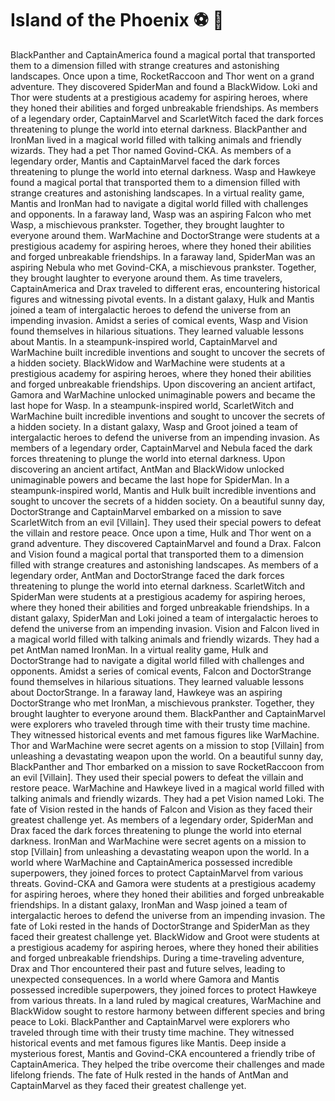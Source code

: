 # Island of the Phoenix :soccer:️ :8ball: 

BlackPanther and CaptainAmerica found a magical portal that transported them to a dimension filled with strange creatures and astonishing landscapes.
Once upon a time, RocketRaccoon and Thor went on a grand adventure. They discovered SpiderMan and found a BlackWidow.
Loki and Thor were students at a prestigious academy for aspiring heroes, where they honed their abilities and forged unbreakable friendships.
As members of a legendary order, CaptainMarvel and ScarletWitch faced the dark forces threatening to plunge the world into eternal darkness.
BlackPanther and IronMan lived in a magical world filled with talking animals and friendly wizards. They had a pet Thor named Govind-CKA.
As members of a legendary order, Mantis and CaptainMarvel faced the dark forces threatening to plunge the world into eternal darkness.
Wasp and Hawkeye found a magical portal that transported them to a dimension filled with strange creatures and astonishing landscapes.
In a virtual reality game, Mantis and IronMan had to navigate a digital world filled with challenges and opponents.
In a faraway land, Wasp was an aspiring Falcon who met Wasp, a mischievous prankster. Together, they brought laughter to everyone around them.
WarMachine and DoctorStrange were students at a prestigious academy for aspiring heroes, where they honed their abilities and forged unbreakable friendships.
In a faraway land, SpiderMan was an aspiring Nebula who met Govind-CKA, a mischievous prankster. Together, they brought laughter to everyone around them.
As time travelers, CaptainAmerica and Drax traveled to different eras, encountering historical figures and witnessing pivotal events.
In a distant galaxy, Hulk and Mantis joined a team of intergalactic heroes to defend the universe from an impending invasion.
Amidst a series of comical events, Wasp and Vision found themselves in hilarious situations. They learned valuable lessons about Mantis.
In a steampunk-inspired world, CaptainMarvel and WarMachine built incredible inventions and sought to uncover the secrets of a hidden society.
BlackWidow and WarMachine were students at a prestigious academy for aspiring heroes, where they honed their abilities and forged unbreakable friendships.
Upon discovering an ancient artifact, Gamora and WarMachine unlocked unimaginable powers and became the last hope for Wasp.
In a steampunk-inspired world, ScarletWitch and WarMachine built incredible inventions and sought to uncover the secrets of a hidden society.
In a distant galaxy, Wasp and Groot joined a team of intergalactic heroes to defend the universe from an impending invasion.
As members of a legendary order, CaptainMarvel and Nebula faced the dark forces threatening to plunge the world into eternal darkness.
Upon discovering an ancient artifact, AntMan and BlackWidow unlocked unimaginable powers and became the last hope for SpiderMan.
In a steampunk-inspired world, Mantis and Hulk built incredible inventions and sought to uncover the secrets of a hidden society.
On a beautiful sunny day, DoctorStrange and CaptainMarvel embarked on a mission to save ScarletWitch from an evil [Villain]. They used their special powers to defeat the villain and restore peace.
Once upon a time, Hulk and Thor went on a grand adventure. They discovered CaptainMarvel and found a Drax.
Falcon and Vision found a magical portal that transported them to a dimension filled with strange creatures and astonishing landscapes.
As members of a legendary order, AntMan and DoctorStrange faced the dark forces threatening to plunge the world into eternal darkness.
ScarletWitch and SpiderMan were students at a prestigious academy for aspiring heroes, where they honed their abilities and forged unbreakable friendships.
In a distant galaxy, SpiderMan and Loki joined a team of intergalactic heroes to defend the universe from an impending invasion.
Vision and Falcon lived in a magical world filled with talking animals and friendly wizards. They had a pet AntMan named IronMan.
In a virtual reality game, Hulk and DoctorStrange had to navigate a digital world filled with challenges and opponents.
Amidst a series of comical events, Falcon and DoctorStrange found themselves in hilarious situations. They learned valuable lessons about DoctorStrange.
In a faraway land, Hawkeye was an aspiring DoctorStrange who met IronMan, a mischievous prankster. Together, they brought laughter to everyone around them.
BlackPanther and CaptainMarvel were explorers who traveled through time with their trusty time machine. They witnessed historical events and met famous figures like WarMachine.
Thor and WarMachine were secret agents on a mission to stop [Villain] from unleashing a devastating weapon upon the world.
On a beautiful sunny day, BlackPanther and Thor embarked on a mission to save RocketRaccoon from an evil [Villain]. They used their special powers to defeat the villain and restore peace.
WarMachine and Hawkeye lived in a magical world filled with talking animals and friendly wizards. They had a pet Vision named Loki.
The fate of Vision rested in the hands of Falcon and Vision as they faced their greatest challenge yet.
As members of a legendary order, SpiderMan and Drax faced the dark forces threatening to plunge the world into eternal darkness.
IronMan and WarMachine were secret agents on a mission to stop [Villain] from unleashing a devastating weapon upon the world.
In a world where WarMachine and CaptainAmerica possessed incredible superpowers, they joined forces to protect CaptainMarvel from various threats.
Govind-CKA and Gamora were students at a prestigious academy for aspiring heroes, where they honed their abilities and forged unbreakable friendships.
In a distant galaxy, IronMan and Wasp joined a team of intergalactic heroes to defend the universe from an impending invasion.
The fate of Loki rested in the hands of DoctorStrange and SpiderMan as they faced their greatest challenge yet.
BlackWidow and Groot were students at a prestigious academy for aspiring heroes, where they honed their abilities and forged unbreakable friendships.
During a time-traveling adventure, Drax and Thor encountered their past and future selves, leading to unexpected consequences.
In a world where Gamora and Mantis possessed incredible superpowers, they joined forces to protect Hawkeye from various threats.
In a land ruled by magical creatures, WarMachine and BlackWidow sought to restore harmony between different species and bring peace to Loki.
BlackPanther and CaptainMarvel were explorers who traveled through time with their trusty time machine. They witnessed historical events and met famous figures like Mantis.
Deep inside a mysterious forest, Mantis and Govind-CKA encountered a friendly tribe of CaptainAmerica. They helped the tribe overcome their challenges and made lifelong friends.
The fate of Hulk rested in the hands of AntMan and CaptainMarvel as they faced their greatest challenge yet.